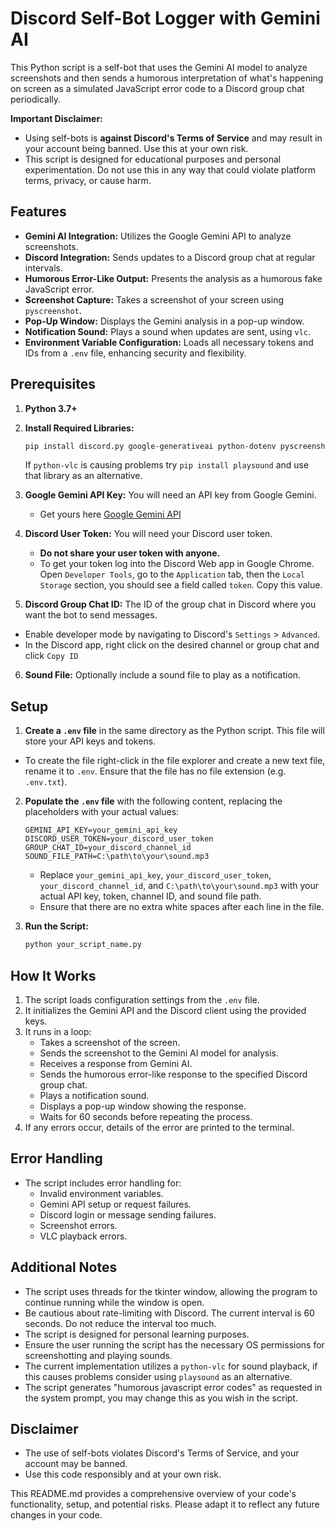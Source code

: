 # Discord Self-Bot Logger with Gemini AI

This Python script is a self-bot that uses the Gemini AI model to analyze screenshots and then sends a humorous interpretation of what's happening on screen as a simulated JavaScript error code to a Discord group chat periodically.

**Important Disclaimer:**

*   Using self-bots is **against Discord's Terms of Service** and may result in your account being banned. Use this at your own risk.
*   This script is designed for educational purposes and personal experimentation. Do not use this in any way that could violate platform terms, privacy, or cause harm.

## Features

*   **Gemini AI Integration:** Utilizes the Google Gemini API to analyze screenshots.
*   **Discord Integration:** Sends updates to a Discord group chat at regular intervals.
*   **Humorous Error-Like Output:**  Presents the analysis as a humorous fake JavaScript error.
*   **Screenshot Capture:** Takes a screenshot of your screen using `pyscreenshot`.
*   **Pop-Up Window:** Displays the Gemini analysis in a pop-up window.
*   **Notification Sound:** Plays a sound when updates are sent, using `vlc`.
*   **Environment Variable Configuration:** Loads all necessary tokens and IDs from a `.env` file, enhancing security and flexibility.

## Prerequisites

1.  **Python 3.7+**

2.  **Install Required Libraries:**

    ```bash
    pip install discord.py google-generativeai python-dotenv pyscreenshot Pillow python-vlc
    ```
    If `python-vlc` is causing problems try `pip install playsound` and use that library as an alternative.

3.  **Google Gemini API Key:** You will need an API key from Google Gemini.
    *  Get yours here [Google Gemini API](https://makersuite.google.com/app/apikey)

4.  **Discord User Token:** You will need your Discord user token.
    *   **Do not share your user token with anyone.**
    *  To get your token log into the Discord Web app in Google Chrome. Open `Developer Tools`, go to the `Application` tab, then the `Local Storage` section, you should see a field called `token`. Copy this value.

5.  **Discord Group Chat ID:** The ID of the group chat in Discord where you want the bot to send messages.
  * Enable developer mode by navigating to Discord's `Settings` > `Advanced`.
   * In the Discord app, right click on the desired channel or group chat and click `Copy ID`

6.  **Sound File:** Optionally include a sound file to play as a notification.

## Setup

1.  **Create a `.env` file** in the same directory as the Python script. This file will store your API keys and tokens.
   * To create the file right-click in the file explorer and create a new text file, rename it to `.env`. Ensure that the file has no file extension (e.g. `.env.txt`).

2.  **Populate the `.env` file** with the following content, replacing the placeholders with your actual values:

    ```
    GEMINI_API_KEY=your_gemini_api_key
    DISCORD_USER_TOKEN=your_discord_user_token
    GROUP_CHAT_ID=your_discord_channel_id
    SOUND_FILE_PATH=C:\path\to\your\sound.mp3
    ```
    *   Replace `your_gemini_api_key`, `your_discord_user_token`, `your_discord_channel_id`, and `C:\path\to\your\sound.mp3` with your actual API key, token, channel ID, and sound file path.
    *   Ensure that there are no extra white spaces after each line in the file.

3.  **Run the Script:**
    ```bash
    python your_script_name.py
    ```

## How It Works

1.  The script loads configuration settings from the `.env` file.
2.  It initializes the Gemini API and the Discord client using the provided keys.
3.  It runs in a loop:
    *   Takes a screenshot of the screen.
    *   Sends the screenshot to the Gemini AI model for analysis.
    *   Receives a response from Gemini AI.
    *   Sends the humorous error-like response to the specified Discord group chat.
    *   Plays a notification sound.
    *   Displays a pop-up window showing the response.
    *   Waits for 60 seconds before repeating the process.
4.  If any errors occur, details of the error are printed to the terminal.

## Error Handling

*   The script includes error handling for:
    *   Invalid environment variables.
    *   Gemini API setup or request failures.
    *   Discord login or message sending failures.
    *   Screenshot errors.
    *  VLC playback errors.

## Additional Notes

*   The script uses threads for the tkinter window, allowing the program to continue running while the window is open.
*   Be cautious about rate-limiting with Discord. The current interval is 60 seconds. Do not reduce the interval too much.
*   The script is designed for personal learning purposes.
*   Ensure the user running the script has the necessary OS permissions for screenshotting and playing sounds.
*  The current implementation utilizes a `python-vlc` for sound playback, if this causes problems consider using `playsound` as an alternative.
*  The script generates "humorous javascript error codes" as requested in the system prompt, you may change this as you wish in the script.

## Disclaimer

*   The use of self-bots violates Discord's Terms of Service, and your account may be banned.
*   Use this code responsibly and at your own risk.

This README.md provides a comprehensive overview of your code's functionality, setup, and potential risks. Please adapt it to reflect any future changes in your code.